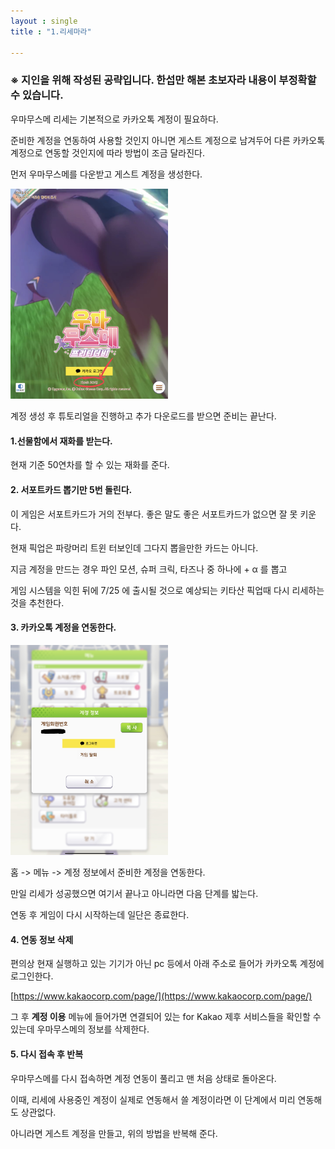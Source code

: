 ```yaml
---
layout : single
title : "1.리세마라"

---
```


### &#8251; 지인을 위해 작성된 공략입니다. 한섭만 해본 초보자라 내용이 부정확할 수 있습니다.

우마무스메 리세는 기본적으로 카카오톡 계정이 필요하다.

준비한 계정을 연동하여 사용할 것인지 아니면 게스트 계정으로 남겨두어 다른 카카오톡 계정으로 연동할 것인지에 따라 방법이 조금 달라진다.

먼저 우마무스메를 다운받고 게스트 계정을 생성한다.

<img src="/assets/img/first_step/IMG_guest.png" width="50%" height="50%"/>

계정 생성 후 튜토리얼을 진행하고 추가 다운로드를 받으면 준비는 끝난다.

#### 1.선물함에서 재화를 받는다.

현재 기준 50연차를 할 수 있는 재화를 준다.

#### 2. 서포트카드 뽑기만 5번 돌린다.

이 게임은 서포트카드가 거의 전부다. 좋은 말도 좋은 서포트카드가 없으면 잘 못 키운다.

현재 픽업은 파랑머리 트윈 터보인데 그다지 뽑을만한 카드는 아니다.

지금 계정을 만드는 경우 파인 모션, 슈퍼 크릭, 타즈나 중 하나에 + &alpha; 를 뽑고 

게임 시스템을 익힌 뒤에 7/25 에 출시될 것으로 예상되는 키타산 픽업때 다시 리세하는 것을 추천한다.

#### 3. 카카오톡 계정을 연동한다.

<img src="/assets/img/first_step/IMG_account.png" width="50%" height="50%"/>

홈 -> 메뉴 -> 계정 정보에서 준비한 계정을 연동한다.

만일 리세가 성공했으면 여기서 끝나고 아니라면 다음 단계를 밟는다.

연동 후 게임이 다시 시작하는데 일단은 종료한다.

#### 4. 연동 정보 삭제

편의상 현재 실행하고 있는 기기가 아닌 pc 등에서 아래 주소로 들어가 카카오톡 계정에 로그인한다.

[https://www.kakaocorp.com/page/](https://www.kakaocorp.com/page/)

그 후 <b>계정 이용</b> 메뉴에 들어가면 연결되어 있는 for Kakao 제후 서비스들을 확인할 수 있는데 우마무스메의 정보를 삭제한다.

#### 5. 다시 접속 후 반복

우마무스메를 다시 접속하면 계정 연동이 풀리고 맨 처음 상태로 돌아온다.

이때, 리세에 사용중인 계정이 실제로 연동해서 쓸 계정이라면 이 단계에서 미리 연동해도 상관없다.

아니라면 게스트 계정을 만들고, 위의 방법을 반복해 준다.
